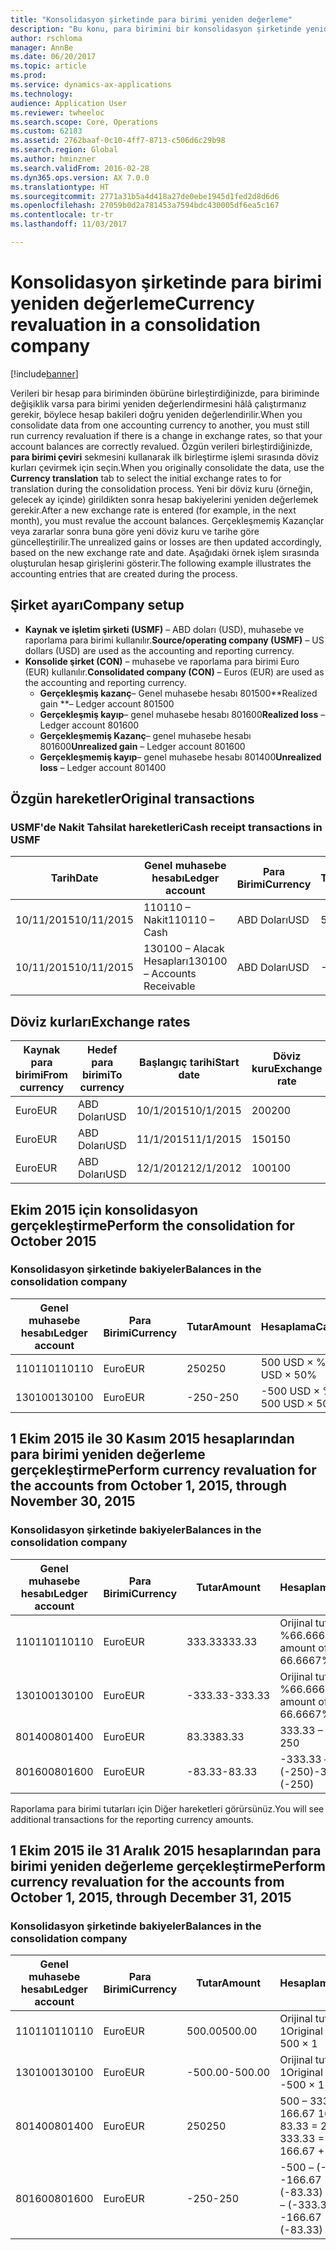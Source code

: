 ```yaml
---
title: "Konsolidasyon şirketinde para birimi yeniden değerleme"
description: "Bu konu, para birimini bir konsolidasyon şirketinde yeniden değerlemeyi açıklar."
author: rschloma
manager: AnnBe
ms.date: 06/20/2017
ms.topic: article
ms.prod: 
ms.service: dynamics-ax-applications
ms.technology: 
audience: Application User
ms.reviewer: twheeloc
ms.search.scope: Core, Operations
ms.custom: 62183
ms.assetid: 2762baaf-0c10-4ff7-8713-c506d6c29b98
ms.search.region: Global
ms.author: hminzner
ms.search.validFrom: 2016-02-28
ms.dyn365.ops.version: AX 7.0.0
ms.translationtype: HT
ms.sourcegitcommit: 2771a31b5a4d418a27de0ebe1945d1fed2d8d6d6
ms.openlocfilehash: 27059b0d2a781453a7594bdc430005df6ea5c167
ms.contentlocale: tr-tr
ms.lasthandoff: 11/03/2017

---
```


# <a name="currency-revaluation-in-a-consolidation-company"></a><span data-ttu-id="52340-103">Konsolidasyon şirketinde para birimi yeniden değerleme</span><span class="sxs-lookup"><span data-stu-id="52340-103">Currency revaluation in a consolidation company</span></span>

[!include[banner](../includes/banner.md)]




<span data-ttu-id="52340-104">Verileri bir hesap para biriminden öbürüne birleştirdiğinizde, para biriminde değişiklik varsa para birimi yeniden değerlendirmesini hâlâ çalıştırmanız gerekir, böylece hesap bakileri doğru yeniden değerlendirilir.</span><span class="sxs-lookup"><span data-stu-id="52340-104">When you consolidate data from one accounting currency to another, you must still run currency revaluation if there is a change in exchange rates, so that your account balances  are correctly revalued.</span></span> <span data-ttu-id="52340-105">Özgün verileri birleştirdiğinizde, **para birimi çeviri** sekmesini kullanarak ilk birleştirme işlemi sırasında döviz kurları çevirmek için seçin.</span><span class="sxs-lookup"><span data-stu-id="52340-105">When you originally consolidate the data, use the **Currency translation** tab to select the initial exchange rates to for translation during the consolidation process.</span></span> <span data-ttu-id="52340-106">Yeni bir döviz kuru (örneğin, gelecek ay içinde) girildikten sonra hesap bakiyelerini yeniden değerlemek gerekir.</span><span class="sxs-lookup"><span data-stu-id="52340-106">After a new exchange rate is entered (for example, in the next month), you must revalue the account balances.</span></span> <span data-ttu-id="52340-107">Gerçekleşmemiş Kazançlar veya zararlar sonra buna göre yeni döviz kuru ve tarihe göre güncelleştirilir.</span><span class="sxs-lookup"><span data-stu-id="52340-107">The unrealized gains or losses are then updated accordingly, based on the new exchange rate and date.</span></span> <span data-ttu-id="52340-108">Aşağıdaki örnek işlem sırasında oluşturulan hesap girişlerini gösterir.</span><span class="sxs-lookup"><span data-stu-id="52340-108">The following example illustrates the accounting entries that are created during the process.</span></span>

## <a name="company-setup"></a><span data-ttu-id="52340-109">Şirket ayarı</span><span class="sxs-lookup"><span data-stu-id="52340-109">Company setup</span></span>
-   <span data-ttu-id="52340-110">**Kaynak ve işletim şirketi (USMF)** – ABD doları (USD), muhasebe ve raporlama para birimi kullanılır.</span><span class="sxs-lookup"><span data-stu-id="52340-110">**Source/operating company (USMF)** – US dollars (USD) are used as the accounting and reporting currency.</span></span>
-   <span data-ttu-id="52340-111">**Konsolide şirket (CON)** – muhasebe ve raporlama para birimi Euro (EUR) kullanılır.</span><span class="sxs-lookup"><span data-stu-id="52340-111">**Consolidated company (CON)** – Euros (EUR) are used as the accounting and reporting currency.</span></span>
    -   <span data-ttu-id="52340-112">**Gerçekleşmiş kazanç**– Genel muhasebe hesabı 801500</span><span class="sxs-lookup"><span data-stu-id="52340-112">**Realized gain **– Ledger account 801500</span></span>
    -   <span data-ttu-id="52340-113">**Gerçekleşmiş kayıp**– genel muhasebe hesabı 801600</span><span class="sxs-lookup"><span data-stu-id="52340-113">**Realized loss** – Ledger account 801600</span></span>
    -   <span data-ttu-id="52340-114">**Gerçekleşmemiş Kazanç**– genel muhasebe hesabı 801600</span><span class="sxs-lookup"><span data-stu-id="52340-114">**Unrealized gain** – Ledger account 801600</span></span>
    -   <span data-ttu-id="52340-115">**Gerçekleşmemiş kayıp**– genel muhasebe hesabı 801400</span><span class="sxs-lookup"><span data-stu-id="52340-115">**Unrealized loss** – Ledger account 801400</span></span>

## <a name="original-transactions"></a><span data-ttu-id="52340-116">Özgün hareketler</span><span class="sxs-lookup"><span data-stu-id="52340-116">Original transactions</span></span>
### <a name="cash-receipt-transactions-in-usmf"></a><span data-ttu-id="52340-117">USMF'de Nakit Tahsilat hareketleri</span><span class="sxs-lookup"><span data-stu-id="52340-117">Cash receipt transactions in USMF</span></span>

| <span data-ttu-id="52340-118">Tarih</span><span class="sxs-lookup"><span data-stu-id="52340-118">Date</span></span>       | <span data-ttu-id="52340-119">Genel muhasebe hesabı</span><span class="sxs-lookup"><span data-stu-id="52340-119">Ledger account</span></span>               | <span data-ttu-id="52340-120">Para Birimi</span><span class="sxs-lookup"><span data-stu-id="52340-120">Currency</span></span> | <span data-ttu-id="52340-121">Tutar</span><span class="sxs-lookup"><span data-stu-id="52340-121">Amount</span></span> |
|------------|------------------------------|----------|--------|
| <span data-ttu-id="52340-122">10/11/2015</span><span class="sxs-lookup"><span data-stu-id="52340-122">10/11/2015</span></span> | <span data-ttu-id="52340-123">110110 – Nakit</span><span class="sxs-lookup"><span data-stu-id="52340-123">110110 – Cash</span></span>                | <span data-ttu-id="52340-124">ABD Doları</span><span class="sxs-lookup"><span data-stu-id="52340-124">USD</span></span>      | <span data-ttu-id="52340-125">500</span><span class="sxs-lookup"><span data-stu-id="52340-125">500</span></span>    |
| <span data-ttu-id="52340-126">10/11/2015</span><span class="sxs-lookup"><span data-stu-id="52340-126">10/11/2015</span></span> | <span data-ttu-id="52340-127">130100 – Alacak Hesapları</span><span class="sxs-lookup"><span data-stu-id="52340-127">130100 – Accounts Receivable</span></span> | <span data-ttu-id="52340-128">ABD Doları</span><span class="sxs-lookup"><span data-stu-id="52340-128">USD</span></span>      | <span data-ttu-id="52340-129">-500</span><span class="sxs-lookup"><span data-stu-id="52340-129">-500</span></span>   |

## <a name="exchange-rates"></a><span data-ttu-id="52340-130">Döviz kurları</span><span class="sxs-lookup"><span data-stu-id="52340-130">Exchange rates</span></span>
| <span data-ttu-id="52340-131">Kaynak para birimi</span><span class="sxs-lookup"><span data-stu-id="52340-131">From currency</span></span> | <span data-ttu-id="52340-132">Hedef para birimi</span><span class="sxs-lookup"><span data-stu-id="52340-132">To currency</span></span> | <span data-ttu-id="52340-133">Başlangıç tarihi</span><span class="sxs-lookup"><span data-stu-id="52340-133">Start date</span></span> | <span data-ttu-id="52340-134">Döviz kuru</span><span class="sxs-lookup"><span data-stu-id="52340-134">Exchange rate</span></span> |
|---------------|-------------|------------|---------------|
| <span data-ttu-id="52340-135">Euro</span><span class="sxs-lookup"><span data-stu-id="52340-135">EUR</span></span>           | <span data-ttu-id="52340-136">ABD Doları</span><span class="sxs-lookup"><span data-stu-id="52340-136">USD</span></span>         | <span data-ttu-id="52340-137">10/1/2015</span><span class="sxs-lookup"><span data-stu-id="52340-137">10/1/2015</span></span>  | <span data-ttu-id="52340-138">200</span><span class="sxs-lookup"><span data-stu-id="52340-138">200</span></span>           |
| <span data-ttu-id="52340-139">Euro</span><span class="sxs-lookup"><span data-stu-id="52340-139">EUR</span></span>           | <span data-ttu-id="52340-140">ABD Doları</span><span class="sxs-lookup"><span data-stu-id="52340-140">USD</span></span>         | <span data-ttu-id="52340-141">11/1/2015</span><span class="sxs-lookup"><span data-stu-id="52340-141">11/1/2015</span></span>  | <span data-ttu-id="52340-142">150</span><span class="sxs-lookup"><span data-stu-id="52340-142">150</span></span>           |
| <span data-ttu-id="52340-143">Euro</span><span class="sxs-lookup"><span data-stu-id="52340-143">EUR</span></span>           | <span data-ttu-id="52340-144">ABD Doları</span><span class="sxs-lookup"><span data-stu-id="52340-144">USD</span></span>         | <span data-ttu-id="52340-145">12/1/2012</span><span class="sxs-lookup"><span data-stu-id="52340-145">12/1/2012</span></span>  | <span data-ttu-id="52340-146">100</span><span class="sxs-lookup"><span data-stu-id="52340-146">100</span></span>           |

## <a name="perform-the-consolidation-for-october-2015"></a><span data-ttu-id="52340-147">Ekim 2015 için konsolidasyon gerçekleştirme</span><span class="sxs-lookup"><span data-stu-id="52340-147">Perform the consolidation for October 2015</span></span>
### <a name="balances-in-the-consolidation-company"></a><span data-ttu-id="52340-148">Konsolidasyon şirketinde bakiyeler</span><span class="sxs-lookup"><span data-stu-id="52340-148">Balances in the consolidation company</span></span>

| <span data-ttu-id="52340-149">Genel muhasebe hesabı</span><span class="sxs-lookup"><span data-stu-id="52340-149">Ledger account</span></span> | <span data-ttu-id="52340-150">Para Birimi</span><span class="sxs-lookup"><span data-stu-id="52340-150">Currency</span></span> | <span data-ttu-id="52340-151">Tutar</span><span class="sxs-lookup"><span data-stu-id="52340-151">Amount</span></span> | <span data-ttu-id="52340-152">Hesaplama</span><span class="sxs-lookup"><span data-stu-id="52340-152">Calculation</span></span>    |
|----------------|----------|--------|----------------|
| <span data-ttu-id="52340-153">110110</span><span class="sxs-lookup"><span data-stu-id="52340-153">110110</span></span>         | <span data-ttu-id="52340-154">Euro</span><span class="sxs-lookup"><span data-stu-id="52340-154">EUR</span></span>      | <span data-ttu-id="52340-155">250</span><span class="sxs-lookup"><span data-stu-id="52340-155">250</span></span>    | <span data-ttu-id="52340-156">500 USD × %50</span><span class="sxs-lookup"><span data-stu-id="52340-156">500 USD × 50%</span></span>  |
| <span data-ttu-id="52340-157">130100</span><span class="sxs-lookup"><span data-stu-id="52340-157">130100</span></span>         | <span data-ttu-id="52340-158">Euro</span><span class="sxs-lookup"><span data-stu-id="52340-158">EUR</span></span>      | <span data-ttu-id="52340-159">-250</span><span class="sxs-lookup"><span data-stu-id="52340-159">-250</span></span>   | <span data-ttu-id="52340-160">-500 USD × %50</span><span class="sxs-lookup"><span data-stu-id="52340-160">-500 USD × 50%</span></span> |

## <a name="perform-currency-revaluation-for-the-accounts-from-october-1-2015-through-november-30-2015"></a><span data-ttu-id="52340-161">1 Ekim 2015 ile 30 Kasım 2015 hesaplarından para birimi yeniden değerleme gerçekleştirme</span><span class="sxs-lookup"><span data-stu-id="52340-161">Perform currency revaluation for the accounts from October 1, 2015, through November 30, 2015</span></span>
### <a name="balances-in-the-consolidation-company"></a><span data-ttu-id="52340-162">Konsolidasyon şirketinde bakiyeler</span><span class="sxs-lookup"><span data-stu-id="52340-162">Balances in the consolidation company</span></span>

| <span data-ttu-id="52340-163">Genel muhasebe hesabı</span><span class="sxs-lookup"><span data-stu-id="52340-163">Ledger account</span></span> | <span data-ttu-id="52340-164">Para Birimi</span><span class="sxs-lookup"><span data-stu-id="52340-164">Currency</span></span> | <span data-ttu-id="52340-165">Tutar</span><span class="sxs-lookup"><span data-stu-id="52340-165">Amount</span></span>  | <span data-ttu-id="52340-166">Hesaplama</span><span class="sxs-lookup"><span data-stu-id="52340-166">Calculation</span></span>                        |
|----------------|----------|---------|------------------------------------|
| <span data-ttu-id="52340-167">110110</span><span class="sxs-lookup"><span data-stu-id="52340-167">110110</span></span>         | <span data-ttu-id="52340-168">Euro</span><span class="sxs-lookup"><span data-stu-id="52340-168">EUR</span></span>      | <span data-ttu-id="52340-169">333.33</span><span class="sxs-lookup"><span data-stu-id="52340-169">333.33</span></span>  | <span data-ttu-id="52340-170">Orijinal tutar 500 × %66.6667</span><span class="sxs-lookup"><span data-stu-id="52340-170">Original amount of 500 × 66.6667%</span></span>  |
| <span data-ttu-id="52340-171">130100</span><span class="sxs-lookup"><span data-stu-id="52340-171">130100</span></span>         | <span data-ttu-id="52340-172">Euro</span><span class="sxs-lookup"><span data-stu-id="52340-172">EUR</span></span>      | <span data-ttu-id="52340-173">-333.33</span><span class="sxs-lookup"><span data-stu-id="52340-173">-333.33</span></span> | <span data-ttu-id="52340-174">Orijinal tutar -500 × %66.6667</span><span class="sxs-lookup"><span data-stu-id="52340-174">Original amount of -500 × 66.6667%</span></span> |
| <span data-ttu-id="52340-175">801400</span><span class="sxs-lookup"><span data-stu-id="52340-175">801400</span></span>         | <span data-ttu-id="52340-176">Euro</span><span class="sxs-lookup"><span data-stu-id="52340-176">EUR</span></span>      | <span data-ttu-id="52340-177">83.33</span><span class="sxs-lookup"><span data-stu-id="52340-177">83.33</span></span>   | <span data-ttu-id="52340-178">333.33 – 250</span><span class="sxs-lookup"><span data-stu-id="52340-178">333.33 – 250</span></span>                       |
| <span data-ttu-id="52340-179">801600</span><span class="sxs-lookup"><span data-stu-id="52340-179">801600</span></span>         | <span data-ttu-id="52340-180">Euro</span><span class="sxs-lookup"><span data-stu-id="52340-180">EUR</span></span>      | <span data-ttu-id="52340-181">-83.33</span><span class="sxs-lookup"><span data-stu-id="52340-181">-83.33</span></span>  | <span data-ttu-id="52340-182">-333.33 – (-250)</span><span class="sxs-lookup"><span data-stu-id="52340-182">-333.33 – (-250)</span></span>                   |

<span data-ttu-id="52340-183">Raporlama para birimi tutarları için Diğer hareketleri görürsünüz.</span><span class="sxs-lookup"><span data-stu-id="52340-183">You will see additional transactions for the reporting currency amounts.</span></span>

## <a name="perform-currency-revaluation-for-the-accounts-from-october-1-2015-through-december-31-2015"></a><span data-ttu-id="52340-184">1 Ekim 2015 ile 31 Aralık 2015 hesaplarından para birimi yeniden değerleme gerçekleştirme</span><span class="sxs-lookup"><span data-stu-id="52340-184">Perform currency revaluation for the accounts from October 1, 2015, through December 31, 2015</span></span>
### <a name="balances-in-the-consolidation-company"></a><span data-ttu-id="52340-185">Konsolidasyon şirketinde bakiyeler</span><span class="sxs-lookup"><span data-stu-id="52340-185">Balances in the consolidation company</span></span>

| <span data-ttu-id="52340-186">Genel muhasebe hesabı</span><span class="sxs-lookup"><span data-stu-id="52340-186">Ledger account</span></span> | <span data-ttu-id="52340-187">Para Birimi</span><span class="sxs-lookup"><span data-stu-id="52340-187">Currency</span></span> | <span data-ttu-id="52340-188">Tutar</span><span class="sxs-lookup"><span data-stu-id="52340-188">Amount</span></span>  | <span data-ttu-id="52340-189">Hesaplama</span><span class="sxs-lookup"><span data-stu-id="52340-189">Calculation</span></span>                                          |
|----------------|----------|---------|------------------------------------------------------|
| <span data-ttu-id="52340-190">110110</span><span class="sxs-lookup"><span data-stu-id="52340-190">110110</span></span>         | <span data-ttu-id="52340-191">Euro</span><span class="sxs-lookup"><span data-stu-id="52340-191">EUR</span></span>      | <span data-ttu-id="52340-192">500.00</span><span class="sxs-lookup"><span data-stu-id="52340-192">500.00</span></span>  | <span data-ttu-id="52340-193">Orijinal tutar of 500 × 1</span><span class="sxs-lookup"><span data-stu-id="52340-193">Original amount of 500 × 1</span></span>                           |
| <span data-ttu-id="52340-194">130100</span><span class="sxs-lookup"><span data-stu-id="52340-194">130100</span></span>         | <span data-ttu-id="52340-195">Euro</span><span class="sxs-lookup"><span data-stu-id="52340-195">EUR</span></span>      | <span data-ttu-id="52340-196">-500.00</span><span class="sxs-lookup"><span data-stu-id="52340-196">-500.00</span></span> | <span data-ttu-id="52340-197">Orijinal tutar -500 × 1</span><span class="sxs-lookup"><span data-stu-id="52340-197">Original amount of -500 × 1</span></span>                          |
| <span data-ttu-id="52340-198">801400</span><span class="sxs-lookup"><span data-stu-id="52340-198">801400</span></span>         | <span data-ttu-id="52340-199">Euro</span><span class="sxs-lookup"><span data-stu-id="52340-199">EUR</span></span>      | <span data-ttu-id="52340-200">250</span><span class="sxs-lookup"><span data-stu-id="52340-200">250</span></span>     | <span data-ttu-id="52340-201">500 – 333.33 = 166.67 166.67 + 83.33 = 250</span><span class="sxs-lookup"><span data-stu-id="52340-201">500 – 333.33 = 166.67 166.67 + 83.33 = 250</span></span>           |
| <span data-ttu-id="52340-202">801600</span><span class="sxs-lookup"><span data-stu-id="52340-202">801600</span></span>         | <span data-ttu-id="52340-203">Euro</span><span class="sxs-lookup"><span data-stu-id="52340-203">EUR</span></span>      | <span data-ttu-id="52340-204">-250</span><span class="sxs-lookup"><span data-stu-id="52340-204">-250</span></span>    | <span data-ttu-id="52340-205">-500 – (-333.33) = -166.67 -166.67 + (-83.33) = -250</span><span class="sxs-lookup"><span data-stu-id="52340-205">-500 – (-333.33) = -166.67 -166.67 + (-83.33) = -250</span></span> |






